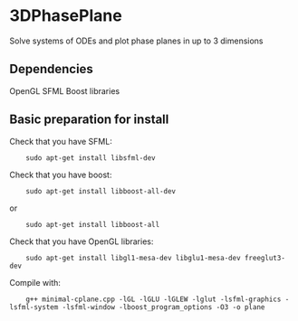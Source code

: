 # 3DPhasePlane
Solve systems of ODEs and plot phase planes in up to 3 dimensions

## Dependencies
OpenGL
SFML 
Boost libraries

## Basic preparation for install
Check that you have SFML:
``` 
    sudo apt-get install libsfml-dev 

```
Check that you have boost:
```
    sudo apt-get install libboost-all-dev
```
or
```
    sudo apt-get install libboost-all
```
Check that you have OpenGL libraries:
```
    sudo apt-get install libgl1-mesa-dev libglu1-mesa-dev freeglut3-dev
```
Compile with:
```
    g++ minimal-cplane.cpp -lGL -lGLU -lGLEW -lglut -lsfml-graphics -lsfml-system -lsfml-window -lboost_program_options -O3 -o plane
```

